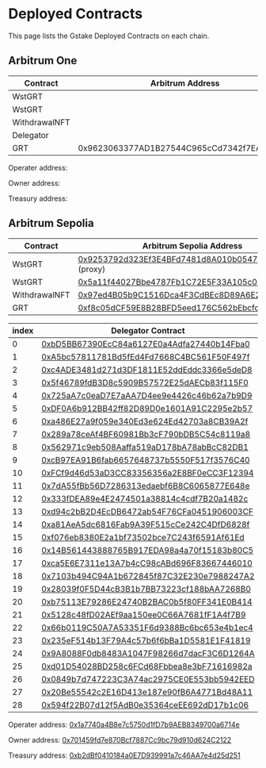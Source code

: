 # Deployed Contracts

This page lists the Gstake Deployed Contracts on each chain.

## **Arbitrum One**

<table><thead><tr><th width="265">Contract</th><th>Arbitrum Address</th></tr></thead><tbody><tr><td>WstGRT</td><td></td></tr><tr><td>WstGRT</td><td></td></tr><tr><td>WithdrawalNFT</td><td></td></tr><tr><td>Delegator</td><td></td></tr><tr><td>GRT</td><td>0x9623063377AD1B27544C965cCd7342f7EA7e88C7</td></tr></tbody></table>

Operater address:&#x20;

Owner address:

Treasury address:&#x20;

## **Arbitrum Sepolia**

<table><thead><tr><th width="261">Contract</th><th>Arbitrum Sepolia Address</th></tr></thead><tbody><tr><td>WstGRT</td><td><a href="https://sepolia.arbiscan.io/address/0x9253792d323Ef3E4BFd7481d8A010b054793B660">0x9253792d323Ef3E4BFd7481d8A010b054793B660</a> (proxy)</td></tr><tr><td>WstGRT</td><td><a href="https://sepolia.arbiscan.io/address/0x5a11f44027Bbe4787Fb1C72E5F33A105c008FfF7">0x5a11f44027Bbe4787Fb1C72E5F33A105c008FfF7</a>(impl)</td></tr><tr><td>WithdrawalNFT</td><td><a href="https://sepolia.arbiscan.io/address/0x97ed4b05b9c1516dca4f3cdbec8d89a6e23d61ea">0x97ed4B05b9C1516Dca4F3CdBEc8D89A6E23d61Ea</a></td></tr><tr><td>GRT</td><td><a href="https://sepolia.arbiscan.io/address/0xf8c05dCF59E8B28BFD5eed176C562bEbcfc7Ac04">0xf8c05dCF59E8B28BFD5eed176C562bEbcfc7Ac04</a></td></tr></tbody></table>

<table><thead><tr><th width="91.33333333333331">index</th><th>Delegator Contract</th><th>Indexer</th></tr></thead><tbody><tr><td>0</td><td><a href="https://testnet.thegraph.com/explorer/profile/0xbd5bb67390ecc84a6127e0a4adfa27440b14fba0?view=Delegating&#x26;chain=arbitrum-sepolia">0xbD5BB67390EcC84a6127E0a4Adfa27440b14Fba0</a></td><td><a href="https://testnet.thegraph.com/explorer/profile/0xa7a068c169d3f38efc62a1d6ff8de8b1ddfc8a57?view=Indexing&#x26;chain=arbitrum-sepolia">0xA7a068c169D3f38EFC62a1d6ff8dE8B1ddfc8a57</a></td></tr><tr><td>1</td><td><a href="https://testnet.thegraph.com/explorer/profile/0xA5bc57811781Bd5fEd4Fd7668C4BC561F50F497f?view=Delegating&#x26;chain=arbitrum-sepolia">0xA5bc57811781Bd5fEd4Fd7668C4BC561F50F497f</a></td><td><a href="https://testnet.thegraph.com/explorer/profile/0xa7a068c169d3f38efc62a1d6ff8de8b1ddfc8a57?view=Indexing&#x26;chain=arbitrum-sepolia">0xA7a068c169D3f38EFC62a1d6ff8dE8B1ddfc8a57</a></td></tr><tr><td>2</td><td><a href="https://testnet.thegraph.com/explorer/profile/0xc4ADE3481d271d3DF1811E52ddEddc3366e5deD8?view=Delegating&#x26;chain=arbitrum-sepolia">0xc4ADE3481d271d3DF1811E52ddEddc3366e5deD8</a></td><td><a href="https://testnet.thegraph.com/explorer/profile/0xa7a068c169d3f38efc62a1d6ff8de8b1ddfc8a57?view=Indexing&#x26;chain=arbitrum-sepolia">0xA7a068c169D3f38EFC62a1d6ff8dE8B1ddfc8a57</a></td></tr><tr><td>3</td><td><a href="https://testnet.thegraph.com/explorer/profile/0x5f46789fdB3D8c5909B57572E25dAECb83f115F0?view=Delegating&#x26;chain=arbitrum-sepolia">0x5f46789fdB3D8c5909B57572E25dAECb83f115F0</a></td><td><a href="https://testnet.thegraph.com/explorer/profile/0xa7a068c169d3f38efc62a1d6ff8de8b1ddfc8a57?view=Indexing&#x26;chain=arbitrum-sepolia">0xA7a068c169D3f38EFC62a1d6ff8dE8B1ddfc8a57</a></td></tr><tr><td>4</td><td><a href="https://testnet.thegraph.com/explorer/profile/0x725aA7c0eaD7E7aAA7D4ee9e4426c46b62a7b9D9?view=Delegating&#x26;chain=arbitrum-sepolia">0x725aA7c0eaD7E7aAA7D4ee9e4426c46b62a7b9D9</a></td><td><a href="https://testnet.thegraph.com/explorer/profile/0xa7a068c169d3f38efc62a1d6ff8de8b1ddfc8a57?view=Indexing&#x26;chain=arbitrum-sepolia">0xA7a068c169D3f38EFC62a1d6ff8dE8B1ddfc8a57</a></td></tr><tr><td>5</td><td><a href="https://testnet.thegraph.com/explorer/profile/0x725aA7c0eaD7E7aAA7D4ee9e4426c46b62a7b9D9?view=Delegating&#x26;chain=arbitrum-sepolia">0xDF0A6b912BB42ff82D89D0e1601A91C2295e2b57</a></td><td><a href="https://testnet.thegraph.com/explorer/profile/0xa7a068c169d3f38efc62a1d6ff8de8b1ddfc8a57?view=Indexing&#x26;chain=arbitrum-sepolia">0xA7a068c169D3f38EFC62a1d6ff8dE8B1ddfc8a57</a></td></tr><tr><td>6</td><td><a href="https://testnet.thegraph.com/explorer/profile/0xa486E27a9f059e340Ed3e624Ed42703a8CB39A2f?view=Delegating&#x26;chain=arbitrum-sepolia">0xa486E27a9f059e340Ed3e624Ed42703a8CB39A2f</a></td><td><a href="https://testnet.thegraph.com/explorer/profile/0xa7a068c169d3f38efc62a1d6ff8de8b1ddfc8a57?view=Indexing&#x26;chain=arbitrum-sepolia">0xA7a068c169D3f38EFC62a1d6ff8dE8B1ddfc8a57</a></td></tr><tr><td>7</td><td><a href="https://testnet.thegraph.com/explorer/profile/0x289a78ceAf4BF60981Bb3cF790bDB5C54c8119a8?view=Delegating&#x26;chain=arbitrum-sepolia">0x289a78ceAf4BF60981Bb3cF790bDB5C54c8119a8</a></td><td><a href="https://testnet.thegraph.com/explorer/profile/0xa7a068c169d3f38efc62a1d6ff8de8b1ddfc8a57?view=Indexing&#x26;chain=arbitrum-sepolia">0xA7a068c169D3f38EFC62a1d6ff8dE8B1ddfc8a57</a></td></tr><tr><td>8</td><td><a href="https://testnet.thegraph.com/explorer/profile/0x562971c9eb508Aaffa519aD178bA78abBcC82DB1?view=Delegating&#x26;chain=arbitrum-sepolia">0x562971c9eb508Aaffa519aD178bA78abBcC82DB1</a></td><td><a href="https://testnet.thegraph.com/explorer/profile/0xa7a068c169d3f38efc62a1d6ff8de8b1ddfc8a57?view=Indexing&#x26;chain=arbitrum-sepolia">0xA7a068c169D3f38EFC62a1d6ff8dE8B1ddfc8a57</a></td></tr><tr><td>9</td><td><a href="https://testnet.thegraph.com/explorer/profile/0xcB97EA91B6fab6657648737b5550F517f3576C40?view=Delegating&#x26;chain=arbitrum-sepolia">0xcB97EA91B6fab6657648737b5550F517f3576C40</a></td><td><a href="https://testnet.thegraph.com/explorer/profile/0xa7a068c169d3f38efc62a1d6ff8de8b1ddfc8a57?view=Indexing&#x26;chain=arbitrum-sepolia">0xA7a068c169D3f38EFC62a1d6ff8dE8B1ddfc8a57</a></td></tr><tr><td>10</td><td><a href="https://testnet.thegraph.com/explorer/profile/0xFCf9d46d53aD3CC83356356a2E8BF0eCC3F12394?view=Delegating&#x26;chain=arbitrum-sepolia">0xFCf9d46d53aD3CC83356356a2E8BF0eCC3F12394</a></td><td><a href="https://testnet.thegraph.com/explorer/profile/0xa7a068c169d3f38efc62a1d6ff8de8b1ddfc8a57?view=Indexing&#x26;chain=arbitrum-sepolia">0xA7a068c169D3f38EFC62a1d6ff8dE8B1ddfc8a57</a></td></tr><tr><td>11</td><td><a href="https://testnet.thegraph.com/explorer/profile/0x7dA55fBb56D7286313edaebf6B8C6065877E648e?view=Delegating&#x26;chain=arbitrum-sepolia">0x7dA55fBb56D7286313edaebf6B8C6065877E648e</a></td><td><a href="https://testnet.thegraph.com/explorer/profile/0xa7a068c169d3f38efc62a1d6ff8de8b1ddfc8a57?view=Indexing&#x26;chain=arbitrum-sepolia">0xA7a068c169D3f38EFC62a1d6ff8dE8B1ddfc8a57</a></td></tr><tr><td>12</td><td><a href="https://testnet.thegraph.com/explorer/profile/0x333fDEA89e4E2474501a38814c4cdf7B20a1482c?view=Delegating&#x26;chain=arbitrum-sepolia">0x333fDEA89e4E2474501a38814c4cdf7B20a1482c</a></td><td><a href="https://testnet.thegraph.com/explorer/profile/0xa7a068c169d3f38efc62a1d6ff8de8b1ddfc8a57?view=Indexing&#x26;chain=arbitrum-sepolia">0xA7a068c169D3f38EFC62a1d6ff8dE8B1ddfc8a57</a></td></tr><tr><td>13</td><td><a href="https://testnet.thegraph.com/explorer/profile/0xd94c2bB2D4EcDB6472ab54F76CFa0451906003CF?view=Delegating&#x26;chain=arbitrum-sepolia">0xd94c2bB2D4EcDB6472ab54F76CFa0451906003CF</a></td><td><a href="https://testnet.thegraph.com/explorer/profile/0xa7a068c169d3f38efc62a1d6ff8de8b1ddfc8a57?view=Indexing&#x26;chain=arbitrum-sepolia">0xA7a068c169D3f38EFC62a1d6ff8dE8B1ddfc8a57</a></td></tr><tr><td>14</td><td><a href="https://testnet.thegraph.com/explorer/profile/0xa81AeA5dc6816Fab9A39F515cCe242C4DfD6828f?view=Delegating&#x26;chain=arbitrum-sepolia">0xa81AeA5dc6816Fab9A39F515cCe242C4DfD6828f</a></td><td><a href="https://testnet.thegraph.com/explorer/profile/0xa7a068c169d3f38efc62a1d6ff8de8b1ddfc8a57?view=Indexing&#x26;chain=arbitrum-sepolia">0xA7a068c169D3f38EFC62a1d6ff8dE8B1ddfc8a57</a></td></tr><tr><td>15</td><td><a href="https://testnet.thegraph.com/explorer/profile/0xf076eb8380E2a1bf73502bce7C243f6591Af61Ed?view=Delegating&#x26;chain=arbitrum-sepolia">0xf076eb8380E2a1bf73502bce7C243f6591Af61Ed</a></td><td><a href="https://testnet.thegraph.com/explorer/profile/0xa7a068c169d3f38efc62a1d6ff8de8b1ddfc8a57?view=Indexing&#x26;chain=arbitrum-sepolia">0xA7a068c169D3f38EFC62a1d6ff8dE8B1ddfc8a57</a></td></tr><tr><td>16</td><td><a href="https://testnet.thegraph.com/explorer/profile/0x14B561443888765B917EDA98a4a70f15183b80C5?view=Delegating&#x26;chain=arbitrum-sepolia">0x14B561443888765B917EDA98a4a70f15183b80C5</a></td><td><a href="https://testnet.thegraph.com/explorer/profile/0xa7a068c169d3f38efc62a1d6ff8de8b1ddfc8a57?view=Indexing&#x26;chain=arbitrum-sepolia">0xA7a068c169D3f38EFC62a1d6ff8dE8B1ddfc8a57</a></td></tr><tr><td>17</td><td><a href="https://testnet.thegraph.com/explorer/profile/0xca5E6E7311e13A7b4cC98cABd696F83667446010?view=Delegating&#x26;chain=arbitrum-sepolia">0xca5E6E7311e13A7b4cC98cABd696F83667446010</a></td><td><a href="https://testnet.thegraph.com/explorer/profile/0xa7a068c169d3f38efc62a1d6ff8de8b1ddfc8a57?view=Indexing&#x26;chain=arbitrum-sepolia">0xA7a068c169D3f38EFC62a1d6ff8dE8B1ddfc8a57</a></td></tr><tr><td>18</td><td><a href="https://testnet.thegraph.com/explorer/profile/0x7103b494C94A1b672845f87C32E230e7988247A2?view=Delegating&#x26;chain=arbitrum-sepolia">0x7103b494C94A1b672845f87C32E230e7988247A2</a></td><td><a href="https://testnet.thegraph.com/explorer/profile/0xa7a068c169d3f38efc62a1d6ff8de8b1ddfc8a57?view=Indexing&#x26;chain=arbitrum-sepolia">0xA7a068c169D3f38EFC62a1d6ff8dE8B1ddfc8a57</a></td></tr><tr><td>19</td><td><a href="https://testnet.thegraph.com/explorer/profile/0x28039f0F5D44cB3B1b7BB73223cf188bAA7268B0?view=Delegating&#x26;chain=arbitrum-sepolia">0x28039f0F5D44cB3B1b7BB73223cf188bAA7268B0</a></td><td><a href="https://testnet.thegraph.com/explorer/profile/0xa7a068c169d3f38efc62a1d6ff8de8b1ddfc8a57?view=Indexing&#x26;chain=arbitrum-sepolia">0xA7a068c169D3f38EFC62a1d6ff8dE8B1ddfc8a57</a></td></tr><tr><td>20</td><td><a href="https://testnet.thegraph.com/explorer/profile/0xb75113E79286E24740B2BAC0b5f80FF341E0B414?view=Delegating&#x26;chain=arbitrum-sepolia">0xb75113E79286E24740B2BAC0b5f80FF341E0B414</a></td><td><a href="https://testnet.thegraph.com/explorer/profile/0x975f00df54bd6fc63e21df4b6b8a4069f2884328?view=Indexing&#x26;chain=arbitrum-sepolia">0x975f00df54bd6fc63e21df4b6b8a4069f2884328</a></td></tr><tr><td>21</td><td><a href="https://testnet.thegraph.com/explorer/profile/0x5128c48fD02AEf9aa150ee0C66A7681fF1A4f7B9?view=Delegating&#x26;chain=arbitrum-sepolia">0x5128c48fD02AEf9aa150ee0C66A7681fF1A4f7B9</a></td><td><a href="https://testnet.thegraph.com/explorer/profile/0x975f00df54bd6fc63e21df4b6b8a4069f2884328?view=Indexing&#x26;chain=arbitrum-sepolia">0x975f00df54bd6fc63e21df4b6b8a4069f2884328</a></td></tr><tr><td>22</td><td><a href="https://testnet.thegraph.com/explorer/profile/0x66b0119C50A7A53351F6d9388Bc6bc653e4b1ec4?view=Delegating&#x26;chain=arbitrum-sepolia">0x66b0119C50A7A53351F6d9388Bc6bc653e4b1ec4</a></td><td><a href="https://testnet.thegraph.com/explorer/profile/0x975f00df54bd6fc63e21df4b6b8a4069f2884328?view=Indexing&#x26;chain=arbitrum-sepolia">0x975f00df54bd6fc63e21df4b6b8a4069f2884328</a></td></tr><tr><td>23</td><td><a href="https://testnet.thegraph.com/explorer/profile/0x235eF514b13F79A4c57b6f6bBa1D5581E1F41819?view=Delegating&#x26;chain=arbitrum-sepolia">0x235eF514b13F79A4c57b6f6bBa1D5581E1F41819</a></td><td><a href="https://testnet.thegraph.com/explorer/profile/0x975f00df54bd6fc63e21df4b6b8a4069f2884328?view=Indexing&#x26;chain=arbitrum-sepolia">0x975f00df54bd6fc63e21df4b6b8a4069f2884328</a></td></tr><tr><td>24</td><td><a href="https://testnet.thegraph.com/explorer/profile/0x9A8088F0db8483A1047F98266d7dacF3C6D1264A?view=Delegating&#x26;chain=arbitrum-sepolia">0x9A8088F0db8483A1047F98266d7dacF3C6D1264A</a></td><td><a href="https://testnet.thegraph.com/explorer/profile/0x975f00df54bd6fc63e21df4b6b8a4069f2884328?view=Indexing&#x26;chain=arbitrum-sepolia">0x975f00df54bd6fc63e21df4b6b8a4069f2884328</a></td></tr><tr><td>25</td><td><a href="https://testnet.thegraph.com/explorer/profile/0xd01D54028BD258c6FCd68Fbbea8e3bF71616982a?view=Delegating&#x26;chain=arbitrum-sepolia">0xd01D54028BD258c6FCd68Fbbea8e3bF71616982a</a></td><td><a href="https://testnet.thegraph.com/explorer/profile/0x975f00df54bd6fc63e21df4b6b8a4069f2884328?view=Indexing&#x26;chain=arbitrum-sepolia">0x975f00df54bd6fc63e21df4b6b8a4069f2884328</a></td></tr><tr><td>26</td><td><a href="https://testnet.thegraph.com/explorer/profile/0x0849b7d747223C3A74ac2975CE0E553bb5942EED?view=Delegating&#x26;chain=arbitrum-sepolia">0x0849b7d747223C3A74ac2975CE0E553bb5942EED</a></td><td><a href="https://testnet.thegraph.com/explorer/profile/0x975f00df54bd6fc63e21df4b6b8a4069f2884328?view=Indexing&#x26;chain=arbitrum-sepolia">0x975f00df54bd6fc63e21df4b6b8a4069f2884328</a></td></tr><tr><td>27</td><td><a href="https://testnet.thegraph.com/explorer/profile/0x20Be55542c2E16D413e187e90fB6A4771Bd48A11?view=Delegating&#x26;chain=arbitrum-sepolia">0x20Be55542c2E16D413e187e90fB6A4771Bd48A11</a></td><td><a href="https://testnet.thegraph.com/explorer/profile/0x975f00df54bd6fc63e21df4b6b8a4069f2884328?view=Indexing&#x26;chain=arbitrum-sepolia">0x975f00df54bd6fc63e21df4b6b8a4069f2884328</a></td></tr><tr><td>28</td><td><a href="https://testnet.thegraph.com/explorer/profile/0x594f22B07d12f5AdB0e35364ceEE692dD17b1c06?view=Delegating&#x26;chain=arbitrum-sepolia">0x594f22B07d12f5AdB0e35364ceEE692dD17b1c06</a></td><td><a href="https://testnet.thegraph.com/explorer/profile/0x975f00df54bd6fc63e21df4b6b8a4069f2884328?view=Indexing&#x26;chain=arbitrum-sepolia">0x975f00df54bd6fc63e21df4b6b8a4069f2884328</a></td></tr></tbody></table>

Operater address: [0x1a7740a4B8e7c5750d1fD7b9AEB8349700a6714e](https://sepolia.arbiscan.io/address/0x1a7740a4B8e7c5750d1fD7b9AEB8349700a6714e)

Owner address: [0x701459fd7e870Bcf7887Cc9bc79d910d624C2122](https://sepolia.arbiscan.io/address/0x701459fd7e870Bcf7887Cc9bc79d910d624C2122)

Treasury address:  [0xb2dBf0410184a0E7D939991a7c46AA7e4d25d251](https://sepolia.arbiscan.io/address/0xb2dBf0410184a0E7D939991a7c46AA7e4d25d251)

